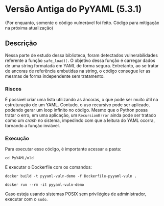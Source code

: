 # Versão Antiga do PyYAML (5.3.1)
(Por enquanto, somente o código vulnerável foi feito. Código para mitigação na próxima atualização)

## Descrição

Nessa parte de estudo dessa biblioteca, foram detectados vulnerabilidades referente a função `safe_load()`. O objetivo dessa função é carregar dados de uma string formatada em YAML de forma segura. Entretanto, ao se tratar de ancoras de referência embutidas na string, o código consegue ler as mesmas de forma independente sem tratamento.

### Riscos

É possivel criar uma lista utilizando as âncoras, o que pode ser muito útil na estruturação de um YAML. Contudo, o uso recursivo pode ser aplicado, podendo gerar um loop infinito no código. Mesmo que o Python possa tratar o erro, em uma aplicação, um `RecursionError` ainda pode ser tratado como um _crash_ no sistema, impedindo com que a leitura do YAML ocorra, tornando a função inviável.

### Execução

Para executar esse código, é importante acessar a pasta:

`cd PyYAML/old`

E executar o Dockerfile com os comandos:

`docker build -t pyyaml-vuln-demo -f Dockerfile-pyyaml-vuln .`

`docker run --rm -it pyyaml-vuln-demo`

Caso esteja usando sistemas POSIX sem privilégios de administrador, executar com o `sudo`.